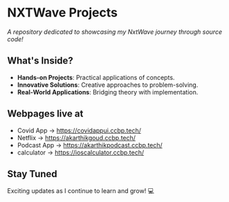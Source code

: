 # NXTWave Projects  

*A repository dedicated to showcasing my NxtWave journey through source code!*  

## What's Inside?  
-  **Hands-on Projects**: Practical applications of concepts.  
-  **Innovative Solutions**: Creative approaches to problem-solving. 
-  **Real-World Applications**: Bridging theory with implementation.


## Webpages live at 
- Covid App -> https://covidappui.ccbp.tech/
- Netflix -> https://akarthikgoud.ccbp.tech/
- Podcast App -> https://akarthikpodcast.ccbp.tech/
- calculator -> https://ioscalculator.ccbp.tech/

## Stay Tuned  
Exciting updates as I continue to learn and grow! 💻  
